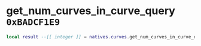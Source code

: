 # get_num_curves_in_curve_query `0xBADCF1E9`

```lua
local result --[[ integer ]] = natives.curves.get_num_curves_in_curve_query(_unk0 --[[ integer ]])
```